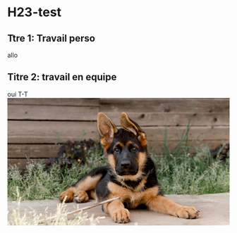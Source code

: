 # H23-test
## Ttre 1: Travail perso
allo
## Titre 2: travail en equipe
oui
T-T
<img src="./istockphoto-1358309706-170667a.jpg" alt="bébé chien trop cute" alt="..">

